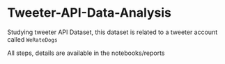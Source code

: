 # Tweeter-API-Data-Analysis
Studying tweeter API Dataset, this dataset is related to a tweeter account called ``WeRateDogs``
 
All steps, details are available in the notebooks/reports

